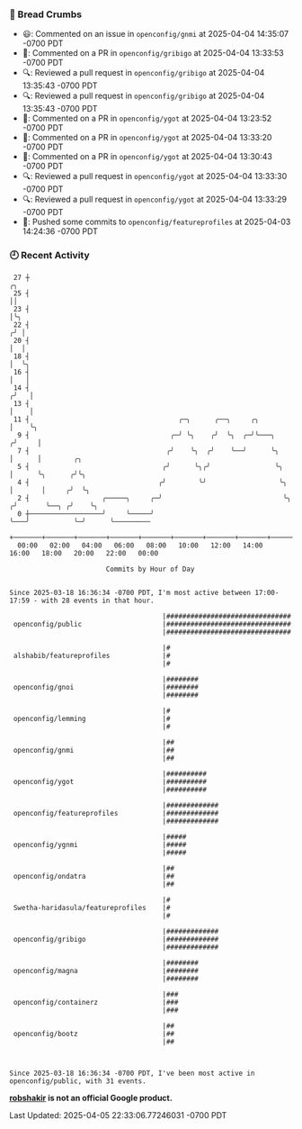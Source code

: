 ### 🍞 Bread Crumbs

 * 😃: Commented on an issue in `openconfig/gnmi` at 2025-04-04 14:35:07 -0700 PDT
 * 💬: Commented on a PR in  `openconfig/gribigo` at 2025-04-04 13:33:53 -0700 PDT
 * 🔍: Reviewed a pull request in  `openconfig/gribigo` at 2025-04-04 13:35:43 -0700 PDT
 * 🔍: Reviewed a pull request in  `openconfig/gribigo` at 2025-04-04 13:35:43 -0700 PDT
 * 💬: Commented on a PR in  `openconfig/ygot` at 2025-04-04 13:23:52 -0700 PDT
 * 💬: Commented on a PR in  `openconfig/ygot` at 2025-04-04 13:33:20 -0700 PDT
 * 💬: Commented on a PR in  `openconfig/ygot` at 2025-04-04 13:30:43 -0700 PDT
 * 🔍: Reviewed a pull request in  `openconfig/ygot` at 2025-04-04 13:33:30 -0700 PDT
 * 🔍: Reviewed a pull request in  `openconfig/ygot` at 2025-04-04 13:33:29 -0700 PDT
 * 🚢: Pushed some commits to `openconfig/featureprofiles` at 2025-04-03 14:24:36 -0700 PDT

### 🕘 Recent Activity
```
 27 ┼                                                                        ╭╮
 25 ┤                                                                        ││
 23 ┤                                                                        │╰╮
 22 ┤                                                                       ╭╯ │
 20 ┤                                                                       │  │
 18 ┤                                                                       │  ╰╮
 16 ┤                                                                       │   │
 14 ┤                                                                      ╭╯   │
 13 ┤                                                                      │    │
 11 ┤                                     ╭─╮      ╭──╮     ╭╮             │    ╰╮
  9 ┤                                   ╭─╯ ╰╮    ╭╯  ╰╮  ╭─╯╰───╮        ╭╯     │
  7 ┤                                  ╭╯    ╰╮  ╭╯    ╰──╯      ╰╮       │      │        ╭╮
  5 ┤                                 ╭╯      ╰╮╭╯                ╰╮      │      ╰╮      ╭╯╰╮
  4 ┤                                ╭╯        ╰╯                  ╰╮     │       │     ╭╯  ╰╮
  2 ┤                  ╭─────╮     ╭─╯                              ╰╮   ╭╯       ╰──╮ ╭╯    ╰╮
  0 ┼──────────────────╯     ╰─────╯                                 ╰───╯           ╰─╯      ╰─────────
    +───────+───────+───────+───────+───────+───────+───────+───────+───────+───────+───────+───────+────
  00:00   02:00   04:00   06:00   08:00   10:00   12:00   14:00   16:00   18:00   20:00   22:00   00:00   

						Commits by Hour of Day


Since 2025-03-18 16:36:34 -0700 PDT, I'm most active between 17:00-17:59 - with 28 events in that hour.

```



```
                                      |###############################
 openconfig/public                    |###############################
                                      |###############################

                                      |#
 alshabib/featureprofiles             |#
                                      |#

                                      |########
 openconfig/gnoi                      |########
                                      |########

                                      |#
 openconfig/lemming                   |#
                                      |#

                                      |##
 openconfig/gnmi                      |##
                                      |##

                                      |##########
 openconfig/ygot                      |##########
                                      |##########

                                      |#############
 openconfig/featureprofiles           |#############
                                      |#############

                                      |#####
 openconfig/ygnmi                     |#####
                                      |#####

                                      |##
 openconfig/ondatra                   |##
                                      |##

                                      |#
 Swetha-haridasula/featureprofiles    |#
                                      |#

                                      |#############
 openconfig/gribigo                   |#############
                                      |#############

                                      |########
 openconfig/magna                     |########
                                      |########

                                      |###
 openconfig/containerz                |###
                                      |###

                                      |##
 openconfig/bootz                     |##
                                      |##



Since 2025-03-18 16:36:34 -0700 PDT, I've been most active in openconfig/public, with 31 events.

```
**[robshakir](mailto:robjs@google.com) is not an official Google product.**  


Last Updated: 2025-04-05 22:33:06.77246031 -0700 PDT
